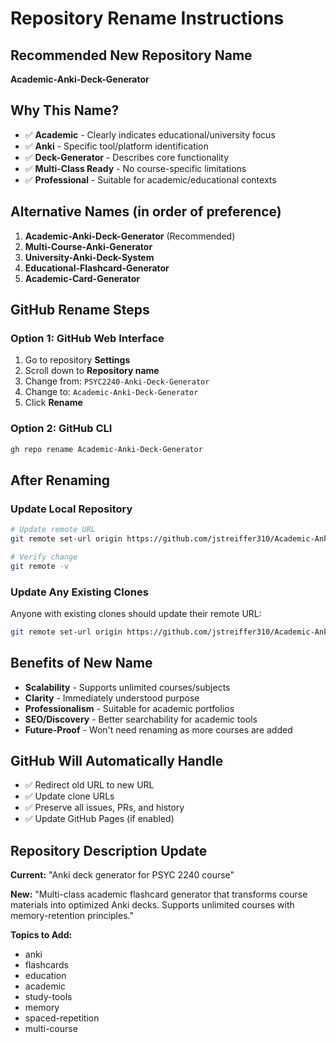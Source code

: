 # Repository Rename Instructions

## Recommended New Repository Name

**Academic-Anki-Deck-Generator**

## Why This Name?

- ✅ **Academic** - Clearly indicates educational/university focus
- ✅ **Anki** - Specific tool/platform identification
- ✅ **Deck-Generator** - Describes core functionality
- ✅ **Multi-Class Ready** - No course-specific limitations
- ✅ **Professional** - Suitable for academic/educational contexts

## Alternative Names (in order of preference)

1. **Academic-Anki-Deck-Generator** (Recommended)
2. **Multi-Course-Anki-Generator**
3. **University-Anki-Deck-System**
4. **Educational-Flashcard-Generator**
5. **Academic-Card-Generator**

## GitHub Rename Steps

### Option 1: GitHub Web Interface
1. Go to repository **Settings**
2. Scroll down to **Repository name**
3. Change from: `PSYC2240-Anki-Deck-Generator`
4. Change to: `Academic-Anki-Deck-Generator`
5. Click **Rename**

### Option 2: GitHub CLI
```bash
gh repo rename Academic-Anki-Deck-Generator
```

## After Renaming

### Update Local Repository
```bash
# Update remote URL
git remote set-url origin https://github.com/jstreiffer310/Academic-Anki-Deck-Generator.git

# Verify change
git remote -v
```

### Update Any Existing Clones
Anyone with existing clones should update their remote URL:
```bash
git remote set-url origin https://github.com/jstreiffer310/Academic-Anki-Deck-Generator.git
```

## Benefits of New Name

- **Scalability** - Supports unlimited courses/subjects
- **Clarity** - Immediately understood purpose
- **Professionalism** - Suitable for academic portfolios
- **SEO/Discovery** - Better searchability for academic tools
- **Future-Proof** - Won't need renaming as more courses are added

## GitHub Will Automatically Handle

- ✅ Redirect old URL to new URL
- ✅ Update clone URLs
- ✅ Preserve all issues, PRs, and history
- ✅ Update GitHub Pages (if enabled)

## Repository Description Update

**Current:** "Anki deck generator for PSYC 2240 course"

**New:** "Multi-class academic flashcard generator that transforms course materials into optimized Anki decks. Supports unlimited courses with memory-retention principles."

**Topics to Add:**
- anki
- flashcards
- education
- academic
- study-tools
- memory
- spaced-repetition
- multi-course
